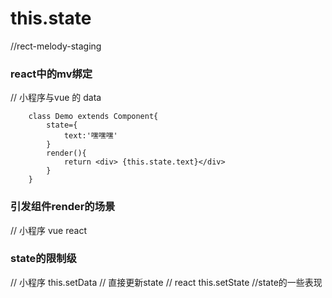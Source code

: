 #  this.state


//rect-melody-staging
###  react中的mv绑定
// 小程序与vue 的 data
```
    class Demo extends Component{
        state={
            text:'嘿嘿嘿'
        }
        render(){
            return <div> {this.state.text}</div>
        }
    }

```

### 引发组件render的场景
// 小程序    vue     react

### state的限制级
// 小程序 this.setData 
// 直接更新state
// react  this.setState
//state的一些表现




